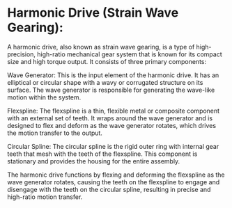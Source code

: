 # Harmonic Drive (Strain Wave Gearing):

A harmonic drive, also known as strain wave gearing, is a type of high-precision, high-ratio mechanical gear system that is known for its compact size and high torque output. It consists of three primary components:

Wave Generator: This is the input element of the harmonic drive. It has an elliptical or circular shape with a wavy or corrugated structure on its surface. The wave generator is responsible for generating the wave-like motion within the system.

Flexspline: The flexspline is a thin, flexible metal or composite component with an external set of teeth. It wraps around the wave generator and is designed to flex and deform as the wave generator rotates, which drives the motion transfer to the output.

Circular Spline: The circular spline is the rigid outer ring with internal gear teeth that mesh with the teeth of the flexspline. This component is stationary and provides the housing for the entire assembly.

The harmonic drive functions by flexing and deforming the flexspline as the wave generator rotates, causing the teeth on the flexspline to engage and disengage with the teeth on the circular spline, resulting in precise and high-ratio motion transfer.




